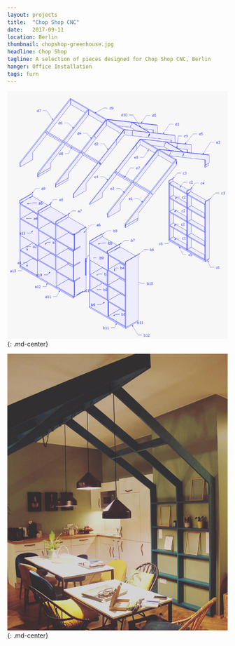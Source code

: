 ```yaml
---
layout: projects
title:  "Chop Shop CNC"
date:   2017-09-11
location: Berlin
thumbnail: chopshop-greenhouse.jpg
headline: Chop Shop
tagline: A selection of pieces designed for Chop Shop CNC, Berlin
hanger: Office Installation
tags: furn
---
```


![alt text](/assets/imgs/professional/chopshop-greenhouse-parts.jpg)
{: .md-center}

![alt text](/assets/imgs/professional/chopshop-greenhouse.jpg)
{: .md-center}
